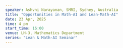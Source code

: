 ```yaml
---
speaker: Ashvni Narayanan, SMRI, Sydney, Australia
title: "Opportunities in Math-AI and Lean-Math-AI"
date: 23 Apr, 2025
time: 4 pm
start_time: 16:00
venue: LH-3, Mathematics Department
series: "Lean & Math-AI Seminar"
---
```

